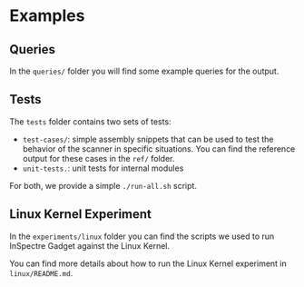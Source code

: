 # Examples

## Queries

In the `queries/` folder you will find some example queries for the output.

## Tests

The `tests` folder contains two sets of tests:

- `test-cases/`: simple assembly snippets that can be used
  to test the behavior of the scanner in specific situations. You can find the
  reference output for these cases in the `ref/` folder.
- `unit-tests.`: unit tests for internal modules

For both, we provide a simple `./run-all.sh` script.

## Linux Kernel Experiment

In the `experiments/linux` folder you can find the scripts we used to run InSpectre Gadget
against the Linux Kernel.

You can find more details about how to run the Linux Kernel experiment in `linux/README.md`.
